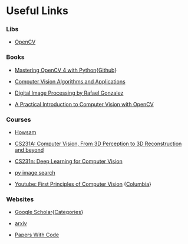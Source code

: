 # Useful Links

### Libs

- [OpenCV](https://opencv.org/)

### Books

- [Mastering OpenCV 4 with Python](https://www.amazon.com/Mastering-OpenCV-Python-practical-processing/dp/1789344913){[Github](https://github.com/PacktPublishing/Mastering-OpenCV-4-with-Python)}

- [Computer Vision Algorithms and Applications](https://link.springer.com/book/10.1007/978-3-030-34372-9)

- [Digital Image Processing by Rafael Gonzalez](https://www.amazon.com/Digital-Image-Processing-Rafael-Gonzalez/dp/0133356728)
- [A Practical Introduction to Computer Vision with OpenCV](https://www.wiley.com/en-us/A+Practical+Introduction+to+Computer+Vision+with+OpenCV-p-9781118848814)

### Courses

- [Howsam](https://howsam.org/downloads/computer-vision-opencv/)

- [CS231A: Computer Vision, From 3D Perception to 3D Reconstruction and beyond](https://cs231a.stanford.edu/)

- [CS231n: Deep Learning for Computer Vision](https://cs231n.stanford.edu/)

- [py image search](https://pyimagesearch.com/)

- [Youtube: First Principles of Computer Vision](https://www.youtube.com/@firstprinciplesofcomputerv3258) {[Columbia](https://fpcv.cs.columbia.edu/)}

### Websites

- [Google Scholar](https://scholar.google.jp/citations?view_op=top_venues&vq=eng_computervisionpatternrecognition){[Categories](https://scholar.google.jp/citations?view_op=top_venues&hl=en)}

- [arxiv](https://arxiv.org/)

- [Papers With Code](https://paperswithcode.com/)
